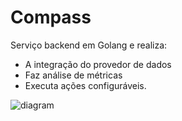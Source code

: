 # Compass

Serviço backend em Golang e realiza:
- A integração do provedor de dados
- Faz análise de métricas
- Executa ações configuráveis.

![diagram](c3.svg)